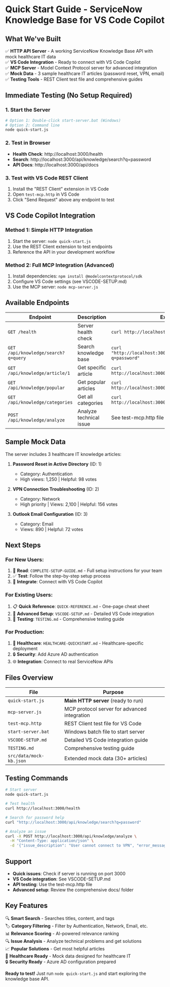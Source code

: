 # Quick Start Guide - ServiceNow Knowledge Base for VS Code Copilot

## What We've Built

✅ **HTTP API Server** - A working ServiceNow Knowledge Base API with mock healthcare IT data  
✅ **VS Code Integration** - Ready to connect with VS Code Copilot  
✅ **MCP Server** - Model Context Protocol server for advanced integration  
✅ **Mock Data** - 3 sample healthcare IT articles (password reset, VPN, email)  
✅ **Testing Tools** - REST Client test file and comprehensive guides  

## Immediate Testing (No Setup Required)

### 1. Start the Server
```bash
# Option 1: Double-click start-server.bat (Windows)
# Option 2: Command line
node quick-start.js
```

### 2. Test in Browser
- **Health Check**: http://localhost:3000/health
- **Search**: http://localhost:3000/api/knowledge/search?q=password
- **API Docs**: http://localhost:3000/api/docs

### 3. Test with VS Code REST Client
1. Install the "REST Client" extension in VS Code
2. Open `test-mcp.http` in VS Code
3. Click "Send Request" above any endpoint to test

## VS Code Copilot Integration

### Method 1: Simple HTTP Integration
1. Start the server: `node quick-start.js`
2. Use the REST Client extension to test endpoints
3. Reference the API in your development workflow

### Method 2: Full MCP Integration (Advanced)
1. Install dependencies: `npm install @modelcontextprotocol/sdk`
2. Configure VS Code settings (see VSCODE-SETUP.md)
3. Use the MCP server: `node mcp-server.js`

## Available Endpoints

| Endpoint | Description | Example |
|----------|-------------|---------|
| `GET /health` | Server health check | `curl http://localhost:3000/health` |
| `GET /api/knowledge/search?q=query` | Search knowledge base | `curl "http://localhost:3000/api/knowledge/search?q=password"` |
| `GET /api/knowledge/article/1` | Get specific article | `curl http://localhost:3000/api/knowledge/article/1` |
| `GET /api/knowledge/popular` | Get popular articles | `curl http://localhost:3000/api/knowledge/popular` |
| `GET /api/knowledge/categories` | Get all categories | `curl http://localhost:3000/api/knowledge/categories` |
| `POST /api/knowledge/analyze` | Analyze technical issue | See test-mcp.http file |

## Sample Mock Data

The server includes 3 healthcare IT knowledge articles:

1. **Password Reset in Active Directory** (ID: 1)
   - Category: Authentication
   - High views: 1,250 | Helpful: 98 votes

2. **VPN Connection Troubleshooting** (ID: 2)
   - Category: Network
   - High priority | Views: 2,100 | Helpful: 156 votes

3. **Outlook Email Configuration** (ID: 3)
   - Category: Email
   - Views: 890 | Helpful: 72 votes

## Next Steps

### For New Users:
1. 📖 **Read**: `COMPLETE-SETUP-GUIDE.md` - Full setup instructions for your team
2. ✅ **Test**: Follow the step-by-step setup process
3. 🤖 **Integrate**: Connect with VS Code Copilot

### For Existing Users:
1. 📋 **Quick Reference**: `QUICK-REFERENCE.md` - One-page cheat sheet
2. 🔧 **Advanced Setup**: `VSCODE-SETUP.md` - Detailed VS Code integration
3. 🧪 **Testing**: `TESTING.md` - Comprehensive testing guide

### For Production:
1. 🏥 **Healthcare**: `HEALTHCARE-QUICKSTART.md` - Healthcare-specific deployment
2. 🔒 **Security**: Add Azure AD authentication
3. 🌐 **Integration**: Connect to real ServiceNow APIs

## Files Overview

| File | Purpose |
|------|---------|
| `quick-start.js` | **Main HTTP server** (ready to run) |
| `mcp-server.js` | MCP protocol server for advanced integration |
| `test-mcp.http` | REST Client test file for VS Code |
| `start-server.bat` | Windows batch file to start server |
| `VSCODE-SETUP.md` | Detailed VS Code integration guide |
| `TESTING.md` | Comprehensive testing guide |
| `src/data/mock-kb.json` | Extended mock data (30+ articles) |

## Testing Commands

```bash
# Start server
node quick-start.js

# Test health
curl http://localhost:3000/health

# Search for password help
curl "http://localhost:3000/api/knowledge/search?q=password"

# Analyze an issue
curl -X POST http://localhost:3000/api/knowledge/analyze \
  -H "Content-Type: application/json" \
  -d '{"issue_description": "User cannot connect to VPN", "error_message": "Error 800"}'
```

## Support

- **Quick issues**: Check if server is running on port 3000
- **VS Code integration**: See VSCODE-SETUP.md
- **API testing**: Use the test-mcp.http file
- **Advanced setup**: Review the comprehensive docs/ folder

## Key Features

🔍 **Smart Search** - Searches titles, content, and tags  
🏷️ **Category Filtering** - Filter by Authentication, Network, Email, etc.  
📊 **Relevance Scoring** - AI-powered relevance ranking  
🔍 **Issue Analysis** - Analyze technical problems and get solutions  
📈 **Popular Solutions** - Get most helpful articles  
🏥 **Healthcare Ready** - Mock data designed for healthcare IT  
🔒 **Security Ready** - Azure AD configuration prepared  

**Ready to test!** Just run `node quick-start.js` and start exploring the knowledge base API. 